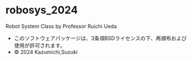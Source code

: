 # robosys_2024
Robot System Class by Professor Ruichi Ueda

* このソフトウェアパッケージは、3条項BSDライセンスの下、再頒布および使用が許可されます。
* © 2024 Kazumichi,Suzuki
